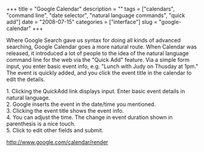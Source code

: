 +++
title = "Google Calendar"
description = ""
tags = ["calendars", "command line", "date selector", "natural language commands", "quick add"]
date = "2008-07-15"
categories = ["interface"]
slug = "google-calendar"
+++


<p>Where Google Search gave us syntax for doing all kinds of advanced searching, Google Calendar goes a more natural route. When Calendar was released, it introduced a lot of people to the idea of the natural language command line for the web via the "Quick Add" feature. Via a simple form input, you enter basic event info, e.g. "Lunch with Judy on Thusday at 1pm." The event is quickly added, and you click the event title in the calendar to edit the details.</p>
<div id="screens-full" class="clear"><div class="caption">1. Clicking the QuickAdd link displays input. Enter basic event details in natural language.</div><div class="fullimg clear"><a href="//konigi.com/media/interface/google-calendar-1.png" class="group" rel="group" title="1. Clicking the QuickAdd link displays input. Enter basic event details in natural language."><img src="//konigi.com/media/interface/google-calendar-1.png" alt="" class="img-responsive"></a></div></div><div id="screens-full" class="clear"><div class="caption">2. Google inserts the event in the date/time you mentioned.</div><div class="fullimg clear"><a href="//konigi.com/media/interface/google-calendar-2.png" class="group" rel="group" title="2. Google inserts the event in the date/time you mentioned."><img src="//konigi.com/media/interface/google-calendar-2.png" alt="" class="img-responsive"></a></div></div><div id="screens-full" class="clear"><div class="caption">3. Clicking the event title shows the event info.</div><div class="fullimg clear"><a href="//konigi.com/media/interface/google-calendar-3.png" class="group" rel="group" title="3. Clicking the event title shows the event info."><img src="//konigi.com/media/interface/google-calendar-3.png" alt="" class="img-responsive"></a></div></div><div id="screens-full" class="clear"><div class="caption">4. You can adjust the time. The change in event duration shown in parenthesis is a nice touch.</div><div class="fullimg clear"><a href="//konigi.com/media/interface/google-calendar-4.png" class="group" rel="group" title="4. You can adjust the time. The change in event duration shown in parenthesis is a nice touch."><img src="//konigi.com/media/interface/google-calendar-4.png" alt="" class="img-responsive"></a></div></div><div id="screens-full" class="clear"><div class="caption">5. Click to edit other fields and submit.</div><div class="fullimg clear"><a href="//konigi.com/media/interface/google-calendar-5.png" class="group" rel="group" title="5. Click to edit other fields and submit."><img src="//konigi.com/media/interface/google-calendar-5.png" alt="" class="img-responsive"></a></div></div>        
<p><a href="http://www.google.com/calendar/render">http://www.google.com/calendar/render</a></p>

